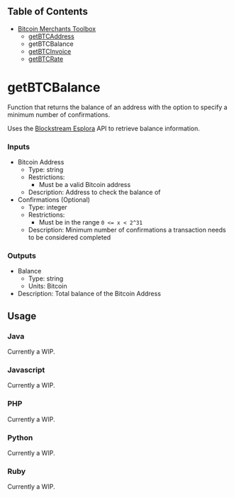## Table of Contents
- [Bitcoin Merchants Toolbox][Toolbox]
  - [getBTCAddress][getBTCAddress]
  - getBTCBalance
  - [getBTCInvoice][getBTCInvoice]
  - [getBTCRate][getBTCRate]

# getBTCBalance
Function that returns the balance of an address with the option to specify a minimum number of confirmations.

Uses the [Blockstream Esplora][esplora] API to retrieve balance information.

### Inputs
- Bitcoin Address
  - Type: string
  - Restrictions:
    - Must be a valid Bitcoin address
  - Description: Address to check the balance of
- Confirmations (Optional)
  - Type: integer
  - Restrictions:
    - Must be in the range `0 <= x < 2^31`
  - Description: Minimum number of confirmations a transaction needs to be considered completed

### Outputs
- Balance
  - Type: string
  - Units: Bitcoin
- Description: Total balance of the Bitcoin Address

## Usage

### Java
Currently a WIP.

### Javascript
Currently a WIP.

### PHP
Currently a WIP.

### Python
Currently a WIP.

### Ruby
Currently a WIP.


[esplora]: https://github.com/Blockstream/esplora
[Toolbox]: ../
[getBTCAddress]: ../getBTCAddress/
[getBTCInvoice]: ../getBTCInvoice/
[getBTCRate]: ../getBTCRate/
